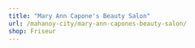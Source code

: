 ```yaml
---
title: "Mary Ann Capone's Beauty Salon"
url: /mahanoy-city/mary-ann-capones-beauty-salon/
shop: Friseur
---
```

